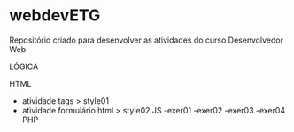 # webdevETG

Repositório criado para desenvolver as atividades do curso Desenvolvedor Web


LÓGICA

HTML
- atividade tags > style01
- atividade formulário html > style02
JS
-exer01
-exer02
-exer03
-exer04
PHP